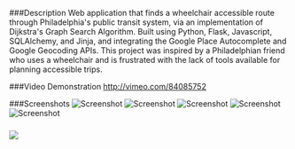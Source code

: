 ###Description
Web application that finds a wheelchair accessible route through Philadelphia's public transit system, via an implementation of Dijkstra's  Graph Search Algorithm. Built using Python, Flask, Javascript, SQLAlchemy, and Jinja, and integrating the Google Place Autocomplete and Google Geocoding APIs. This project was inspired by a Philadelphian friend who uses a wheelchair and is frustrated with the lack of tools available for planning accessible trips.

###Video Demonstration
http://vimeo.com/84085752

###Screenshots
![Screenshot](https://raw.github.com/ebalcomb/Hackbright-Final-Project/master/screenshots/home.png)
![Screenshot](https://raw.github.com/ebalcomb/Hackbright-Final-Project/master/screenshots/find_route.png)
![Screenshot](https://raw.github.com/ebalcomb/Hackbright-Final-Project/master/screenshots/route_result.png)
![Screenshot](https://raw.github.com/ebalcomb/Hackbright-Final-Project/master/screenshots/about.png)
![Screenshot](https://raw.github.com/ebalcomb/Hackbright-Final-Project/master/screenshots/contact.png)

###


<img src="https://api.keen.io/3.0/projects/52e4161c36bf5a5154000002
/events/github_opened?api_key=08b0452328ff4410ed85e3d40c6531552d5b50c849f15a723936d39c707d35bfc1eb36687274d816874cb570b43dd33958b53bd7aaab0c415a7f1cb311f5280304ccb8e6bffc25419efe3fd1ec8e3a9ebfd2f436ce80fa03dae575a9ad2127fc0f69b4760de005b441b40e56cf6d855e&data=CXsNCiAgICAgICAgImNhbXBhaWduIiA6ICJUZXN0aW5nIGZyb20gYW5hbHl0aWNzIGNsYXNzISINCiAgICB9"></img>

